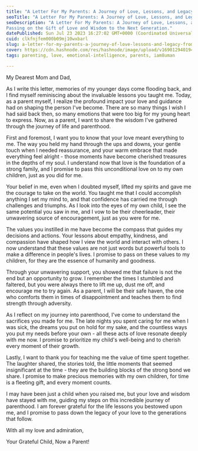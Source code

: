 ```yaml
---
title: "A Letter For My Parents: A Journey of Love, Lessons, and Legacy - From Childhood to Parenthood!"
seoTitle: "A Letter For My Parents: A Journey of Love, Lessons, and Legacy - From"
seoDescription: "A Letter For My Parents: A Journey of Love, Lessons, and Legacy-From Childhood to Parenthood!
Passing on the Gift of Love and Wisdom to the Next Generation."
datePublished: Sun Jul 23 2023 16:27:02 GMT+0000 (Coordinated Universal Time)
cuid: clkfnjfem000b09mj10wxbarl
slug: a-letter-for-my-parents-a-journey-of-love-lessons-and-legacy-from-childhood-to-parenthood
cover: https://cdn.hashnode.com/res/hashnode/image/upload/v1690129401941/d15df70d-0ebc-4b53-9404-5e5e09ae5a8a.png
tags: parenting, love, emotional-intelligence, parents, iam8uman

---
```


My Dearest Mom and Dad,

As I write this letter, memories of my younger days come flooding back, and I find myself reminiscing about the invaluable lessons you taught me. Today, as a parent myself, I realize the profound impact your love and guidance had on shaping the person I've become. There are so many things I wish I had said back then, so many emotions that were too big for my young heart to express. Now, as a parent, I want to share the wisdom I've gathered through the journey of life and parenthood.

First and foremost, I want you to know that your love meant everything to me. The way you held my hand through the ups and downs, your gentle touch when I needed reassurance, and your warm embrace that made everything feel alright - those moments have become cherished treasures in the depths of my soul. I understand now that love is the foundation of a strong family, and I promise to pass this unconditional love on to my own children, just as you did for me.

Your belief in me, even when I doubted myself, lifted my spirits and gave me the courage to take on the world. You taught me that I could accomplish anything I set my mind to, and that confidence has carried me through challenges and triumphs. As I look into the eyes of my own child, I see the same potential you saw in me, and I vow to be their cheerleader, their unwavering source of encouragement, just as you were for me.

The values you instilled in me have become the compass that guides my decisions and actions. Your lessons about empathy, kindness, and compassion have shaped how I view the world and interact with others. I now understand that these values are not just words but powerful tools to make a difference in people's lives. I promise to pass on these values to my children, for they are the essence of humanity and goodness.

Through your unwavering support, you showed me that failure is not the end but an opportunity to grow. I remember the times I stumbled and faltered, but you were always there to lift me up, dust me off, and encourage me to try again. As a parent, I will be their safe haven, the one who comforts them in times of disappointment and teaches them to find strength through adversity.

As I reflect on my journey into parenthood, I've come to understand the sacrifices you made for me. The late nights you spent caring for me when I was sick, the dreams you put on hold for my sake, and the countless ways you put my needs before your own - all these acts of love resonate deeply with me now. I promise to prioritize my child's well-being and to cherish every moment of their growth.

Lastly, I want to thank you for teaching me the value of time spent together. The laughter shared, the stories told, the little moments that seemed insignificant at the time - they are the building blocks of the strong bond we share. I promise to make precious memories with my own children, for time is a fleeting gift, and every moment counts.

I may have been just a child when you raised me, but your love and wisdom have stayed with me, guiding my steps on this incredible journey of parenthood. I am forever grateful for the life lessons you bestowed upon me, and I promise to pass down the legacy of your love to the generations that follow.

With all my love and admiration,

Your Grateful Child, Now a Parent!